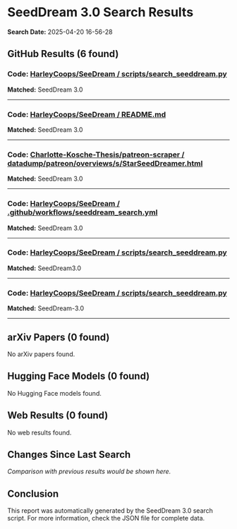 # SeedDream 3.0 Search Results

**Search Date:** 2025-04-20 16-56-28

## GitHub Results (6 found)

### Code: [HarleyCoops/SeeDream / scripts/search_seeddream.py](https://github.com/HarleyCoops/SeeDream/blob/b8f34d81a9573894966f4ebf6bfd6bf1762012c3/scripts/search_seeddream.py)

**Matched:** SeedDream 3.0  

---

### Code: [HarleyCoops/SeeDream / README.md](https://github.com/HarleyCoops/SeeDream/blob/b8f34d81a9573894966f4ebf6bfd6bf1762012c3/README.md)

**Matched:** SeedDream 3.0  

---

### Code: [Charlotte-Kosche-Thesis/patreon-scraper / datadump/patreon/overviews/s/StarSeedDreamer.html](https://github.com/Charlotte-Kosche-Thesis/patreon-scraper/blob/9a48da2d2ee59f2f5f9e0c30be120814f1c98be5/datadump/patreon/overviews/s/StarSeedDreamer.html)

**Matched:** SeedDream 3.0  

---

### Code: [HarleyCoops/SeeDream / .github/workflows/seeddream_search.yml](https://github.com/HarleyCoops/SeeDream/blob/b8f34d81a9573894966f4ebf6bfd6bf1762012c3/.github/workflows/seeddream_search.yml)

**Matched:** SeedDream 3.0  

---

### Code: [HarleyCoops/SeeDream / scripts/search_seeddream.py](https://github.com/HarleyCoops/SeeDream/blob/b8f34d81a9573894966f4ebf6bfd6bf1762012c3/scripts/search_seeddream.py)

**Matched:** SeedDream3.0  

---

### Code: [HarleyCoops/SeeDream / scripts/search_seeddream.py](https://github.com/HarleyCoops/SeeDream/blob/b8f34d81a9573894966f4ebf6bfd6bf1762012c3/scripts/search_seeddream.py)

**Matched:** SeedDream-3.0  

---

## arXiv Papers (0 found)

No arXiv papers found.

## Hugging Face Models (0 found)

No Hugging Face models found.

## Web Results (0 found)

No web results found.

## Changes Since Last Search

*Comparison with previous results would be shown here.*

## Conclusion

This report was automatically generated by the SeedDream 3.0 search script.
For more information, check the JSON file for complete data.

